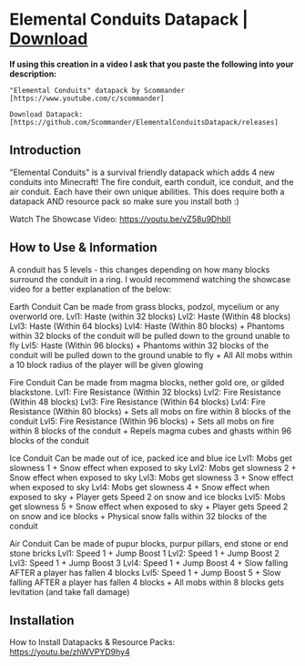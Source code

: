 # Elemental Conduits Datapack | [Download](https://github.com/Scommander/ElementalConduitsDatapack/releases)

**If using this creation in a video I ask that you paste the following into your description:**

    "Elemental Conduits" datapack by Scommander [https://www.youtube.com/c/scommander]

    Download Datapack: [https://github.com/Scommander/ElementalConduitsDatapack/releases]

## Introduction

"Elemental Conduits" is a survival friendly datapack which adds 4 new conduits into Minecraft! The fire conduit, earth conduit, ice conduit, and the air conduit. Each have their own unique abilities. This does require both a datapack AND resource pack so make sure you install both :)

Watch The Showcase Video: https://youtu.be/vZ58u9DhblI

## How to Use & Information

A conduit has 5 levels - this changes depending on how many blocks surround the conduit in a ring. I would recommend watching the showcase video for a better explanation of the below:

Earth Conduit
Can be made from grass blocks, podzol, mycelium or any overworld ore.
Lvl1: Haste (within 32 blocks)
Lvl2: Haste (Within 48 blocks)
Lvl3: Haste (Within 64 blocks)
Lvl4: Haste (Within 80 blocks) + Phantoms within 32 blocks of the conduit will be pulled down to the ground unable to fly
Lvl5: Haste (Within 96 blocks) + Phantoms within 32 blocks of the conduit will be pulled down to the ground unable to fly + All All mobs within a 10 block radius of the player will be given glowing

Fire Conduit
Can be made from magma blocks, nether gold ore, or gilded blackstone.
Lvl1: Fire Resistance (Within 32 blocks)
Lvl2: Fire Resistance (Within 48 blocks)
Lvl3: Fire Resistance (Within 64 blocks)
Lvl4: Fire Resistance (Within 80 blocks) + Sets all mobs on fire within 8 blocks of the conduit
Lvl5: Fire Resistance (Within 96 blocks) + Sets all mobs on fire within 8 blocks of the conduit + Repels magma cubes and ghasts within 96 blocks of the conduit

Ice Conduit
Can be made out of ice, packed ice and blue ice
Lvl1: Mobs get slowness 1 + Snow effect when exposed to sky
Lvl2: Mobs get slowness 2 + Snow effect when exposed to sky
Lvl3: Mobs get slowness 3 + Snow effect when exposed to sky
Lvl4: Mobs get slowness 4 + Snow effect when exposed to sky + Player gets Speed 2 on snow and ice blocks
Lvl5: Mobs get slowness 5 + Snow effect when exposed to sky + Player gets Speed 2 on snow and ice blocks + Physical snow falls within 32 blocks of the conduit

Air Conduit
Can be made of pupur blocks, purpur pillars, end stone or end stone bricks
Lvl1: Speed 1 + Jump Boost 1
Lvl2: Speed 1 + Jump Boost 2
Lvl3: Speed 1 + Jump Boost 3
Lvl4: Speed 1 + Jump Boost 4 + Slow falling AFTER a player has fallen 4 blocks
Lvl5: Speed 1 + Jump Boost 5 + Slow falling AFTER a player has fallen 4 blocks + All mobs within 8 blocks gets levitation (and take fall damage)

## Installation

How to Install Datapacks & Resource Packs: https://youtu.be/zhWVPYD9hy4
